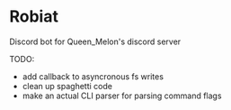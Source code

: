 # Robiat
Discord bot for Queen_Melon's discord server


TODO:
* add callback to asyncronous fs writes
* clean up spaghetti code
* make an actual CLI parser for parsing command flags